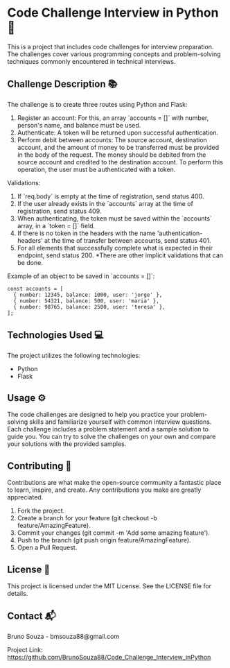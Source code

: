 <h1>Code Challenge Interview in Python 🐍</h1>

<p>This is a project that includes code challenges for interview preparation. The challenges cover various programming concepts and problem-solving techniques commonly encountered in technical interviews.</p>

<h2>Challenge Description 📚</h2>

<p>The challenge is to create three routes using Python and Flask:</p>

<ol>
  <li>Register an account: For this, an array `accounts = []` with number, person's name, and balance must be used.</li>
  <li>Authenticate: A token will be returned upon successful authentication.</li>
  <li>Perform debit between accounts: The source account, destination account, and the amount of money to be transferred must be provided in the body of the request. The money should be debited from the source account and credited to the destination account. To perform this operation, the user must be authenticated with a token.</li>
</ol>

<p>Validations:</p>

<ol>
  <li>If `req.body` is empty at the time of registration, send status 400.</li>
  <li>If the user already exists in the `accounts` array at the time of registration, send status 409.</li>
  <li>When authenticating, the token must be saved within the `accounts` array, in a `token = []` field.</li>
  <li>If there is no token in the headers with the name 'authentication-headers' at the time of transfer between accounts, send status 401.</li>
  <li>For all elements that successfully complete what is expected in their endpoint, send status 200. *There are other implicit validations that can be done.</li>
</ol>

<p>Example of an object to be saved in `accounts = []`:</p>

<pre><code>const accounts = [
  { number: 12345, balance: 1000, user: 'jorge' },
  { number: 54321, balance: 500, user: 'maria' },
  { number: 98765, balance: 2500, user: 'teresa' },
];
</code></pre>

<h2>Technologies Used 💻</h2>

<p>The project utilizes the following technologies:</p>

<ul>
  <li>Python</li>
  <li>Flask</li>
</ul>

<h2>Usage ⚙️</h2>

<p>The code challenges are designed to help you practice your problem-solving skills and familiarize yourself with common interview questions. Each challenge includes a problem statement and a sample solution to guide you. You can try to solve the challenges on your own and compare your solutions with the provided samples.</p>

<h2>Contributing 🤝</h2>

<p>Contributions are what make the open-source community a fantastic place to learn, inspire, and create. Any contributions you make are greatly appreciated.</p>

<ol>
  <li>Fork the project.</li>
  <li>Create a branch for your feature (git checkout -b feature/AmazingFeature).</li>
  <li>Commit your changes (git commit -m 'Add some amazing feature').</li>
  <li>Push to the branch (git push origin feature/AmazingFeature).</li>
  <li>Open a Pull Request.</li>
</ol>

<h2>License 📝</h2>

<p>This project is licensed under the MIT License. See the LICENSE file for details.</p>

<h2>Contact 📬</h2>

<p>Bruno Souza - bmsouza88@gmail.com</p>

<p>Project Link: <a href="https://github.com/BrunoSouza88/Code_Challenge_Interview_inPython">https://github.com/BrunoSouza88/Code_Challenge_Interview_inPython</a></p>
